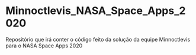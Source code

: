 # Minnoctlevis_NASA_Space_Apps_2020
Repositório que irá conter o código feito da solução da equipe Minnoctlevis para o NASA Space Apps 2020
